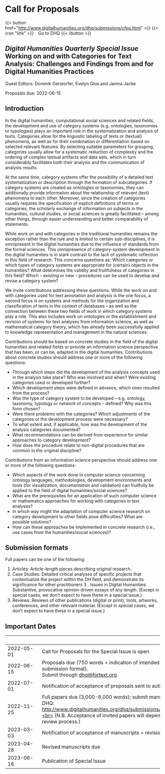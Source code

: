 # Call for Proposals

{{< button href="http://www.digitalhumanities.org/dhq/submissions/cfps.html" >}}
{{< icon "link" >}} &ensp; Go to DHQ
{{< /button >}}

## *Digital Humanities Quarterly Special Issue* <br> Working on and with Categories for Text Analysis: Challenges and Findings from and for Digital Humanities Practices

Guest Editors: Dominik Gerstorfer, Evelyn Gius and Janina Jacke 

Proposals due: 2022-06-15

## Introduction

In the digital humanities, computational social sciences and related fields, the development and use of category systems (e.g. ontologies, taxonomies or typologies) plays an important role in the systematization and analysis of texts. Categories allow for the linguistic labeling of texts or (textual) phenomena, as well as for their combination or differentiation based on selected relevant features. By selecting suitable parameters for grouping, categories usually allow for a systematic reduction of complexity and the ordering of complex textual artifacts and data sets, which in turn considerably facilitates both their analysis and the communication of analysis results. 

At the same time, category systems offer the possibility of a detailed text systematization or description through the formation of subcategories. If category systems are created as ontologies or taxonomies, they can additionally provide information about the relationship of relevant (text) phenomena to each other. Moreover, since the creation of categories usually requires the specification of explicit definitions of terms or categories, the scholarly exchange of information on subjects in the humanities, cultural studies, or social sciences is greatly facilitated – among other things, through easier understanding and better comparability of statements.

While work on and with categories in the traditional humanities remains the exception rather than the rule and is limited to certain sub-disciplines, it is omnipresent in the digital humanities due to the influence of standards from the formal sciences. This omnipresence of category-system development in the digital humanities is in stark contrast to the lack of systematic reflection in this field of research. This concerns questions as: Which categories or which types of category systems are appropriate for (certain) objects in the humanities? What determines the validity and fruitfulness of categories in this field? Which – existing or new – procedures can be used to develop and revise a category system?

We invite contributions addressing these questions. While the work on and with categories used for text annotation and analysis is the one focus, a second focus is on systems and methods for the organization and classification of texts in the context of databases – as well as the connection between these two fields of work in which category systems play a role. This also includes work on ontologies or the establishment and revision of systems for text analyses from information science, as well as mathematical category theory, which has already been successfully applied to knowledge representation and management in the natural sciences.

Contributions should be based on concrete studies in the field of the digital humanities and related fields or provide an information science perspective that has been, or can be, adapted in the digital humanities. Contributions about concrete studies should address one or more of the following questions:

- Through which steps did the development of the analysis concepts used in the analysis take place? Who was involved and when? Were existing categories used or developed further?
- Which development steps were defined in advance, which ones resulted from the process?
- Was the type of category system to be developed – e.g. ontology, taxonomy, typology or network of concepts – defined? Why was this form chosen?
- Were there problems with the categories? Which adjustments of the categories or the development process were necessary?
- To what extent and, if applicable, how was the development of the analysis categories documented?
- What recommendations can be derived from experience for similar approaches to category development?
- How does the procedure relate to non-digital procedures that are common in the original discipline?

Contributions from an information science perspective should address one or more of the following questions:

- Which aspects of the work done in computer science concerning ontology languages, methodologies, development environments and tools (for visualization, documentation and validation) can fruitfully be applied to the field of digital humanities/social sciences?
- What are the prerequisites for an application of such computer science or mathematics approaches for working with categories in text analyses?
- In which way might the adaptation of computer science research on category development to other fields pose difficulties? What are possible solutions?
- How can these approaches be implemented in concrete research (i.e., use cases from the humanities/social sciences)?


## Submission formats

Full papers can be one of the following:

1. Articles: Article-length pieces describing original research.
2. Case Studies: Detailed critical analyses of specific projects that contextualize the project within the DH field, and demonstrate its significance for other practitioners
3 . Issues in Digital Humanities: Substantive, provocative opinion-driven essays of any length. (Except in special cases, we don’t expect to have these in a special issue.)
4. Reviews: Reviews of other publications (digital or print), tools, artworks, conferences, and other relevant material. (Except in special cases, we don’t expect to have these in a special issue.)


## Important Dates

| &emsp;&emsp;&emsp;&emsp;&emsp;&emsp; |  |
|--|--|
| 2022-05-01 |	Call for Proposals for the Special Issue is open |
| 2022-06-15 | 	Proposals due (750 words + indication of intended DHQ submission format).<br> Submit through dhq@fortext.org |
| 2022-07-01 |	Notification of acceptance of proposals sent to authors |
| 2022-11-25 |	Full papers due (3,000-8,000 words); submit manuscripts to DHQ: http://www.digitalhumanities.org/dhq/submissions/index.html.<br> (N.B. Acceptance of invited papers will depend on the review process.) |
| 2023-03-03 |	Notification of acceptance of manuscripts + revision requests |
| 2023-04-28 |	Revised manuscripts due |
| 2023-06-16 |	Publication of Special Issue |
